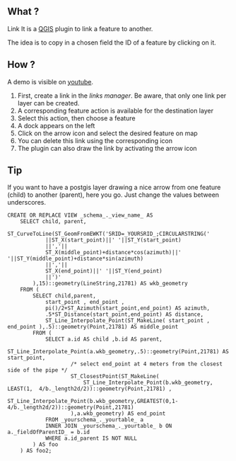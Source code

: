## What ? 

Link It is a [QGIS](http://www.qgis.org) plugin to link a feature to another. 

The idea is to copy in a chosen field the ID of a feature by clicking on it.

## How ?

A demo is visible on [youtube](http://www.youtube.com/watch?v=wNfiNvlhNvo&hd=1).

1. First, create a link in the _links manager_. Be aware, that only one link per layer can be created.
2. A corresponding feature action is available for the destination layer
3. Select this action, then choose a feature
4. A dock appears on the left
5. Click on the arrow icon and select the desired feature on map
6. You can delete this link using the corresponding icon
7. The plugin can also draw the link by activating the arrow icon


## Tip

If you want to have a postgis layer drawing a nice arrow from one feature (child) to another (parent), here you go.
Just change the values between underscores. 

	CREATE OR REPLACE VIEW _schema_._view_name_ AS
		SELECT child, parent,
			 ST_CurveToLine(ST_GeomFromEWKT('SRID=_YOURSRID_;CIRCULARSTRING('
				||ST_X(start_point)||' '||ST_Y(start_point)
				||','||
				ST_X(middle_point)+distance*cos(azimuth)||' '||ST_Y(middle_point)+distance*sin(azimuth)
				||','||
				ST_X(end_point)||' '||ST_Y(end_point) 
				||')'
			),15)::geometry(LineString,21781) AS wkb_geometry
		FROM (
			SELECT child,parent,
				start_point , end_point ,
				pi()/2+ST_Azimuth(start_point,end_point) AS azimuth,
				.5*ST_Distance(start_point,end_point) AS distance,
				ST_Line_Interpolate_Point(ST_MakeLine( start_point , end_point ),.5)::geometry(Point,21781) AS middle_point
			FROM (
				SELECT a.id AS child ,b.id AS parent, 
						ST_Line_Interpolate_Point(a.wkb_geometry,.5)::geometry(Point,21781) AS start_point,
						/* select end_point at 4 meters from the closest side of the pipe */
						ST_ClosestPoint(ST_MakeLine(  
							ST_Line_Interpolate_Point(b.wkb_geometry,   LEAST(1,  4/b._length2d/2))::geometry(Point,21781) ,
							ST_Line_Interpolate_Point(b.wkb_geometry,GREATEST(0,1-4/b._length2d/2))::geometry(Point,21781) 
						),a.wkb_geometry) AS end_point
				FROM _yourschema_._yourtable_ a 
				INNER JOIN _yourschema_._yourtable_ b ON a._fieldOfParentID_ = b.id
				WHERE a.id_parent IS NOT NULL
			) AS foo
		) AS foo2;

